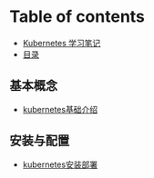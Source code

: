 # Table of contents

* [Kubernetes 学习笔记](README.md)
* [目录](mu-lu.md)

## 基本概念

* [kubernetes基础介绍](ji-ben-gai-nian/kubernetes-ji-chu-jie-shao-setup20200312kubernetes-er-zhi-an-zhuang-bu-shu-.md.md)

## 安装与配置

* [kubernetes安装部署](an-zhuang-yu-pei-zhi/kubernetes-an-zhuang-bu-shu-setup20200312kubernetes-er-zhi-an-zhuang-bu-shu-.md.md)

